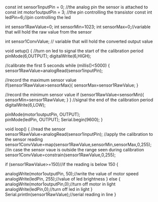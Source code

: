 const int sensor1inputPin = 0; //the analog pin the sensor is attached to
const int motor1outputPin = 3; //the pin controlling the transistor
const int ledPin=6;//pin controlling the led

int sensor1RawValue=0;
int sensorMin=1023;
int sensorMax=0;//variable that will hold the raw value from the sensor

int sensor1ConvValue; // variable that will hold the converted output value

void setup()
{
//turn on led to signal the start of the calibration period
  pinMode(6,OUTPUT);
digitalWrite(6,HIGH);

//calibrate the first 5 seconds
while (millis()<5000) {
  sensor1RawValue=analogRead(sensor1inputPin);

//record the maximum sensor value  
  if(sensor1RawValue>sensorMax){
    sensorMax=sensor1RawValue;
  }
 
  //record the minimum sensor value
  if (sensor1RawValue<sensorMin){
    sensorMin=sensor1RawValue;
  }
}
//signal the end of the calibration period
digitalWrite(6,LOW);
  
pinMode(motor1outputPin, OUTPUT);   
pinMode(ledPin, OUTPUT);
Serial.begin(9600);
}


void loop()
{
//read the sensor
sensor1RawValue=analogRead(sensor1inputPin); 
//apply the calibration to the sensor reading
sensor1ConvValue=map(sensor1RawValue,sensorMin,sensorMax,0,255); 
//in case the sensor vaue is outside the range seen during calibration
sensor1ConvValue=constrain(sensor1RawValue,0,255);

if (sensor1RawValue>=150)//if the reading is below 150
{
  
analogWrite(motor1outputPin, 50);//write the value of motor speed
analogWrite(ledPin, 255);//value of led brightness
}
else
{
  analogWrite(motor1outputPin,0);//turn off motor in light
  analogWrite(ledPin,0);//turn off led in light
}
Serial.println(sensor1RawValue);//serial reading in line
}
